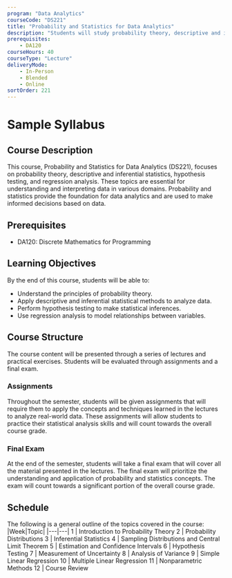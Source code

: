 ```yaml
---
program: "Data Analytics"
courseCode: "DS221"
title: "Probability and Statistics for Data Analytics"
description: "Students will study probability theory, descriptive and inferential statistics, hypothesis testing, and regression analysis, which are essential for understanding and interpreting data in various domains."
prerequisites:
    - DA120
courseHours: 40
courseType: "Lecture"
deliveryMode:
    - In-Person
    - Blended
    - Online
sortOrder: 221
---
```


# Sample Syllabus
## Course Description
This course, Probability and Statistics for Data Analytics (DS221), focuses on probability theory, descriptive and inferential statistics, hypothesis testing, and regression analysis. These topics are essential for understanding and interpreting data in various domains. Probability and statistics provide the foundation for data analytics and are used to make informed decisions based on data.

## Prerequisites
- DA120: Discrete Mathematics for Programming

## Learning Objectives
By the end of this course, students will be able to:

- Understand the principles of probability theory.
- Apply descriptive and inferential statistical methods to analyze data.
- Perform hypothesis testing to make statistical inferences.
- Use regression analysis to model relationships between variables.

## Course Structure
The course content will be presented through a series of lectures and practical exercises. Students will be evaluated through assignments and a final exam.

### Assignments
Throughout the semester, students will be given assignments that will require them to apply the concepts and techniques learned in the lectures to analyze real-world data. These assignments will allow students to practice their statistical analysis skills and will count towards the overall course grade.

### Final Exam
At the end of the semester, students will take a final exam that will cover all the material presented in the lectures. The final exam will prioritize the understanding and application of probability and statistics concepts. The exam will count towards a significant portion of the overall course grade.

## Schedule
The following is a general outline of the topics covered in the course:
|Week|Topic|
|---|---|
1 | Introduction to Probability Theory
2 | Probability Distributions
3 | Inferential Statistics
4 | Sampling Distributions and Central Limit Theorem
5 | Estimation and Confidence Intervals
6 | Hypothesis Testing
7 | Measurement of Uncertainty
8 | Analysis of Variance
9 | Simple Linear Regression
10 | Multiple Linear Regression
11 | Nonparametric Methods
12 | Course Review